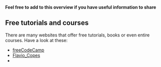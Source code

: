 **Feel free to add to this overview if you have useful information to share**  

## Free tutorials and courses

There are many websites that offer free tutorials, books or even entire courses. Have a look at these:  

* [freeCodeCamp](https://www.freecodecamp.org/)
* [Flavio_Copes](https://flaviocopes.com/)
* 
